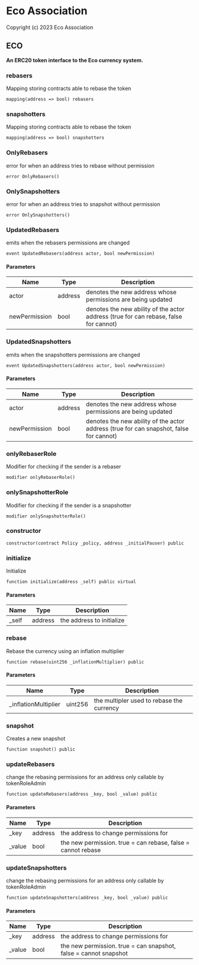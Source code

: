 # Eco Association

Copyright (c) 2023 Eco Association

## ECO

**An ERC20 token interface to the Eco currency system.**

### rebasers

Mapping storing contracts able to rebase the token

  ```solidity
  mapping(address => bool) rebasers
  ```

### snapshotters

Mapping storing contracts able to rebase the token

  ```solidity
  mapping(address => bool) snapshotters
  ```

### OnlyRebasers

error for when an address tries to rebase without permission

  ```solidity
  error OnlyRebasers()
  ```

### OnlySnapshotters

error for when an address tries to snapshot without permission

  ```solidity
  error OnlySnapshotters()
  ```

### UpdatedRebasers

emits when the rebasers permissions are changed

  ```solidity
  event UpdatedRebasers(address actor, bool newPermission)
  ```
#### Parameters

| Name | Type | Description |
| ---- | ---- | ----------- |
| actor | address | denotes the new address whose permissions are being updated |
| newPermission | bool | denotes the new ability of the actor address (true for can rebase, false for cannot) |

### UpdatedSnapshotters

emits when the snapshotters permissions are changed

  ```solidity
  event UpdatedSnapshotters(address actor, bool newPermission)
  ```
#### Parameters

| Name | Type | Description |
| ---- | ---- | ----------- |
| actor | address | denotes the new address whose permissions are being updated |
| newPermission | bool | denotes the new ability of the actor address (true for can snapshot, false for cannot) |

### onlyRebaserRole

Modifier for checking if the sender is a rebaser

  ```solidity
  modifier onlyRebaserRole()
  ```

### onlySnapshotterRole

Modifier for checking if the sender is a snapshotter

  ```solidity
  modifier onlySnapshotterRole()
  ```

### constructor

  ```solidity
  constructor(contract Policy _policy, address _initialPauser) public
  ```

### initialize

Initialize

  ```solidity
  function initialize(address _self) public virtual
  ```
#### Parameters

| Name | Type | Description |
| ---- | ---- | ----------- |
| _self | address | the address to initialize |

### rebase

Rebase the currency using an inflation multiplier

  ```solidity
  function rebase(uint256 _inflationMultiplier) public
  ```
#### Parameters

| Name | Type | Description |
| ---- | ---- | ----------- |
| _inflationMultiplier | uint256 | the multipler used to rebase the currency |

### snapshot

Creates a new snapshot

  ```solidity
  function snapshot() public
  ```

### updateRebasers

change the rebasing permissions for an address
only callable by tokenRoleAdmin

  ```solidity
  function updateRebasers(address _key, bool _value) public
  ```
#### Parameters

| Name | Type | Description |
| ---- | ---- | ----------- |
| _key | address | the address to change permissions for |
| _value | bool | the new permission. true = can rebase, false = cannot rebase |

### updateSnapshotters

change the rebasing permissions for an address
only callable by tokenRoleAdmin

  ```solidity
  function updateSnapshotters(address _key, bool _value) public
  ```
#### Parameters

| Name | Type | Description |
| ---- | ---- | ----------- |
| _key | address | the address to change permissions for |
| _value | bool | the new permission. true = can snapshot, false = cannot snapshot |

